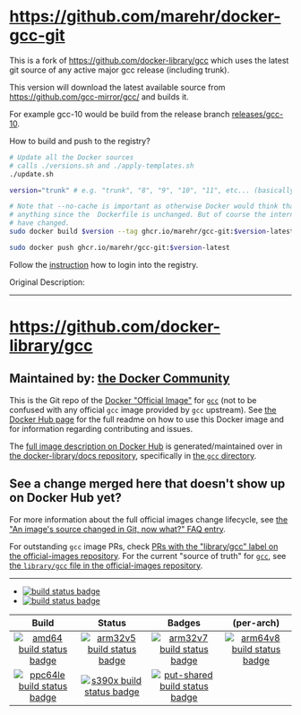 # https://github.com/marehr/docker-gcc-git

This is a fork of https://github.com/docker-library/gcc which uses the latest git source of any active major gcc release (including trunk).

This version will download the latest available source from https://github.com/gcc-mirror/gcc/ and builds it.

For example gcc-10 would be build from the release branch
[releases/gcc-10](https://github.com/gcc-mirror/gcc/tree/releases/gcc-10).

How to build and push to the registry?

```bash
# Update all the Docker sources
# calls ./versions.sh and ./apply-templates.sh
./update.sh

version="trunk" # e.g. "trunk", "8", "9", "10", "11", etc... (basically any folder in this repo)

# Note that --no-cache is important as otherwise Docker would think that it doesn't need to build
# anything since the  Dockerfile is unchanged. But of course the internally used git source might
# have changed.
sudo docker build $version --tag ghcr.io/marehr/gcc-git:$version-latest --no-cache

sudo docker push ghcr.io/marehr/gcc-git:$version-latest
```

Follow the [instruction](https://docs.github.com/en/packages/working-with-a-github-packages-registry/working-with-the-container-registry) how to login into the registry.

Original Description:

-----

# https://github.com/docker-library/gcc

## Maintained by: [the Docker Community](https://github.com/docker-library/gcc)

This is the Git repo of the [Docker "Official Image"](https://github.com/docker-library/official-images#what-are-official-images) for [`gcc`](https://hub.docker.com/_/gcc/) (not to be confused with any official `gcc` image provided by `gcc` upstream). See [the Docker Hub page](https://hub.docker.com/_/gcc/) for the full readme on how to use this Docker image and for information regarding contributing and issues.

The [full image description on Docker Hub](https://hub.docker.com/_/gcc/) is generated/maintained over in [the docker-library/docs repository](https://github.com/docker-library/docs), specifically in [the `gcc` directory](https://github.com/docker-library/docs/tree/master/gcc).

## See a change merged here that doesn't show up on Docker Hub yet?

For more information about the full official images change lifecycle, see [the "An image's source changed in Git, now what?" FAQ entry](https://github.com/docker-library/faq#an-images-source-changed-in-git-now-what).

For outstanding `gcc` image PRs, check [PRs with the "library/gcc" label on the official-images repository](https://github.com/docker-library/official-images/labels/library%2Fgcc). For the current "source of truth" for [`gcc`](https://hub.docker.com/_/gcc/), see [the `library/gcc` file in the official-images repository](https://github.com/docker-library/official-images/blob/master/library/gcc).

---

-	[![build status badge](https://img.shields.io/github/workflow/status/docker-library/gcc/GitHub%20CI/master?label=GitHub%20CI)](https://github.com/docker-library/gcc/actions?query=workflow%3A%22GitHub+CI%22+branch%3Amaster)
-	[![build status badge](https://img.shields.io/jenkins/s/https/doi-janky.infosiftr.net/job/update.sh/job/gcc.svg?label=Automated%20update.sh)](https://doi-janky.infosiftr.net/job/update.sh/job/gcc/)

| Build | Status | Badges | (per-arch) |
|:-:|:-:|:-:|:-:|
| [![amd64 build status badge](https://img.shields.io/jenkins/s/https/doi-janky.infosiftr.net/job/multiarch/job/amd64/job/gcc.svg?label=amd64)](https://doi-janky.infosiftr.net/job/multiarch/job/amd64/job/gcc/) | [![arm32v5 build status badge](https://img.shields.io/jenkins/s/https/doi-janky.infosiftr.net/job/multiarch/job/arm32v5/job/gcc.svg?label=arm32v5)](https://doi-janky.infosiftr.net/job/multiarch/job/arm32v5/job/gcc/) | [![arm32v7 build status badge](https://img.shields.io/jenkins/s/https/doi-janky.infosiftr.net/job/multiarch/job/arm32v7/job/gcc.svg?label=arm32v7)](https://doi-janky.infosiftr.net/job/multiarch/job/arm32v7/job/gcc/) | [![arm64v8 build status badge](https://img.shields.io/jenkins/s/https/doi-janky.infosiftr.net/job/multiarch/job/arm64v8/job/gcc.svg?label=arm64v8)](https://doi-janky.infosiftr.net/job/multiarch/job/arm64v8/job/gcc/) |
| [![ppc64le build status badge](https://img.shields.io/jenkins/s/https/doi-janky.infosiftr.net/job/multiarch/job/ppc64le/job/gcc.svg?label=ppc64le)](https://doi-janky.infosiftr.net/job/multiarch/job/ppc64le/job/gcc/) | [![s390x build status badge](https://img.shields.io/jenkins/s/https/doi-janky.infosiftr.net/job/multiarch/job/s390x/job/gcc.svg?label=s390x)](https://doi-janky.infosiftr.net/job/multiarch/job/s390x/job/gcc/) | [![put-shared build status badge](https://img.shields.io/jenkins/s/https/doi-janky.infosiftr.net/job/put-shared/job/light/job/gcc.svg?label=put-shared)](https://doi-janky.infosiftr.net/job/put-shared/job/light/job/gcc/) |

<!-- THIS FILE IS GENERATED BY https://github.com/docker-library/docs/blob/master/generate-repo-stub-readme.sh -->
